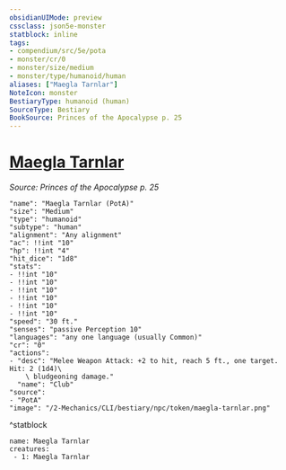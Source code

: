 ```yaml
---
obsidianUIMode: preview
cssclass: json5e-monster
statblock: inline
tags:
- compendium/src/5e/pota
- monster/cr/0
- monster/size/medium
- monster/type/humanoid/human
aliases: ["Maegla Tarnlar"]
NoteIcon: monster
BestiaryType: humanoid (human)
SourceType: Bestiary
BookSource: Princes of the Apocalypse p. 25
---
```

# [Maegla Tarnlar](2-Mechanics/CLI/bestiary/npc/maegla-tarnlar-pota.md)
*Source: Princes of the Apocalypse p. 25*  

```statblock
"name": "Maegla Tarnlar (PotA)"
"size": "Medium"
"type": "humanoid"
"subtype": "human"
"alignment": "Any alignment"
"ac": !!int "10"
"hp": !!int "4"
"hit_dice": "1d8"
"stats":
- !!int "10"
- !!int "10"
- !!int "10"
- !!int "10"
- !!int "10"
- !!int "10"
"speed": "30 ft."
"senses": "passive Perception 10"
"languages": "any one language (usually Common)"
"cr": "0"
"actions":
- "desc": "Melee Weapon Attack: +2 to hit, reach 5 ft., one target. Hit: 2 (1d4)\
    \ bludgeoning damage."
  "name": "Club"
"source":
- "PotA"
"image": "/2-Mechanics/CLI/bestiary/npc/token/maegla-tarnlar.png"
```
^statblock

```encounter-table
name: Maegla Tarnlar
creatures:
 - 1: Maegla Tarnlar
```